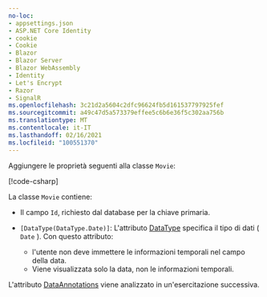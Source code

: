 ```yaml
---
no-loc:
- appsettings.json
- ASP.NET Core Identity
- cookie
- Cookie
- Blazor
- Blazor Server
- Blazor WebAssembly
- Identity
- Let's Encrypt
- Razor
- SignalR
ms.openlocfilehash: 3c21d2a5604c2dfc96624fb5d161537797925fef
ms.sourcegitcommit: a49c47d5a573379effee5c6b6e36f5c302aa756b
ms.translationtype: MT
ms.contentlocale: it-IT
ms.lasthandoff: 02/16/2021
ms.locfileid: "100551370"
---
```

Aggiungere le proprietà seguenti alla classe `Movie`:

[!code-csharp[](~/tutorials/first-mvc-app/start-mvc/sample/MvcMovie22/Models/Movie.cs?name=snippet1)]

La classe `Movie` contiene:

* Il campo `Id`, richiesto dal database per la chiave primaria.
* `[DataType(DataType.Date)]`: L'attributo [DataType](/dotnet/api/microsoft.aspnetcore.mvc.dataannotations.internal.datatypeattributeadapter) specifica il tipo di dati ( `Date` ). Con questo attributo:

  * l'utente non deve immettere le informazioni temporali nel campo della data.
  * Viene visualizzata solo la data, non le informazioni temporali.

L'attributo [DataAnnotations](/dotnet/api/system.componentmodel.dataannotations) viene analizzato in un'esercitazione successiva.